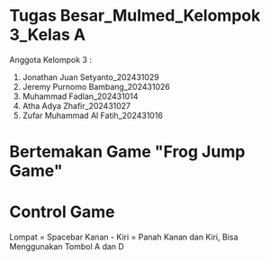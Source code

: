 # Tugas Besar_Mulmed_Kelompok 3_Kelas A
Anggota Kelompok 3 :
1. Jonathan Juan Setyanto_202431029
2. Jeremy Purnomo Bambang_202431026
3. Muhammad Fadlan_202431014
4. Atha Adya Zhafir_202431027
5. Zufar Muhammad Al Fatih_202431016

# Bertemakan Game "Frog Jump Game"
# Control Game
Lompat = Spacebar
Kanan - Kiri = Panah Kanan dan Kiri, Bisa Menggunakan Tombol A dan D
